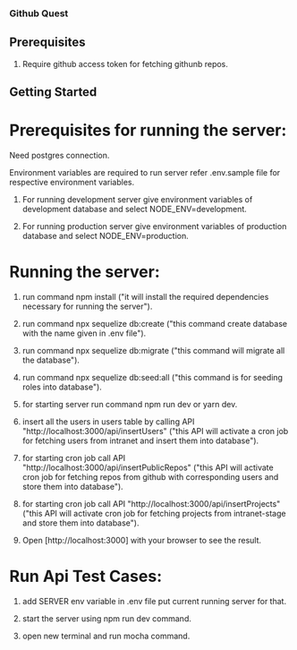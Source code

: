 ### Github Quest

## Prerequisites

1. Require github access token for fetching githunb repos.

## Getting Started

# Prerequisites for running the server:

Need postgres connection.

Environment variables are required to run server refer .env.sample file for respective environment variables.

1. For running development server give environment variables of development database and select NODE_ENV=development.

2. For running production server give environment variables of production database and select NODE_ENV=production.

# Running the server:

1. run command npm install ("it will install the required dependencies necessary for running the server").

2. run command npx sequelize db:create ("this command create database with the name given in .env file").
3. run command npx sequelize db:migrate ("this command will migrate all the database").

4. run command npx sequelize db:seed:all ("this command is for seeding roles into database").

5. for starting server run command npm run dev or yarn dev.

6. insert all the users in users table by calling API "http://localhost:3000/api/insertUsers" ("this API will activate a cron job for fetching users from intranet and insert them into database").

7. for starting cron job call API "http://localhost:3000/api/insertPublicRepos" ("this API will activate cron job for fetching repos from github with corresponding users and store them into database").

8. for starting cron job call API "http://localhost:3000/api/insertProjects" ("this API will activate cron job for fetching projects from intranet-stage and store them into database").

9. Open [http://localhost:3000] with your browser to see the result.

# Run Api Test Cases:

1. add SERVER env variable in .env file put current running server for that.

2. start the server using npm run dev command.

3. open new terminal and run mocha command.